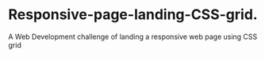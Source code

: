 # Responsive-page-landing-CSS-grid.
A Web Development challenge of landing a responsive web page using CSS grid
